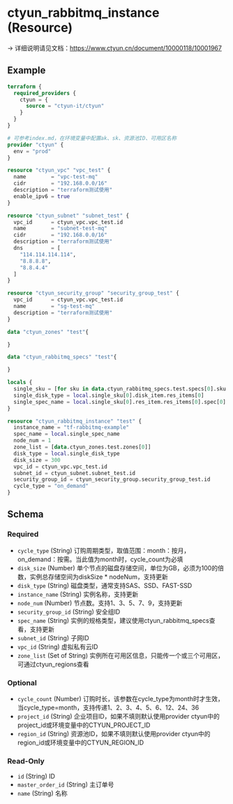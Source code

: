 # ctyun_rabbitmq_instance (Resource)
-> 详细说明请见文档：https://www.ctyun.cn/document/10000118/10001967



## Example

```terraform
terraform {
  required_providers {
    ctyun = {
      source = "ctyun-it/ctyun"
    }
  }
}

# 可参考index.md，在环境变量中配置ak、sk、资源池ID、可用区名称
provider "ctyun" {
  env = "prod"
}

resource "ctyun_vpc" "vpc_test" {
  name        = "vpc-test-mq"
  cidr        = "192.168.0.0/16"
  description = "terraform测试使用"
  enable_ipv6 = true
}

resource "ctyun_subnet" "subnet_test" {
  vpc_id      = ctyun_vpc.vpc_test.id
  name        = "subnet-test-mq"
  cidr        = "192.168.0.0/16"
  description = "terraform测试使用"
  dns         = [
    "114.114.114.114",
    "8.8.8.8",
    "8.8.4.4"
  ]
}

resource "ctyun_security_group" "security_group_test" {
  vpc_id      = ctyun_vpc.vpc_test.id
  name        = "sg-test-mq"
  description = "terraform测试使用"
}

data "ctyun_zones" "test"{

}

data "ctyun_rabbitmq_specs" "test"{

}

locals {
  single_sku = [for sku in data.ctyun_rabbitmq_specs.test.specs[0].sku : sku if sku.prod_name == "单机版"]
  single_disk_type = local.single_sku[0].disk_item.res_items[0]
  single_spec_name = local.single_sku[0].res_item.res_items[0].spec[0].spec_name
}

resource "ctyun_rabbitmq_instance" "test" {
  instance_name = "tf-rabbitmq-example"
  spec_name = local.single_spec_name
  node_num = 1
  zone_list = [data.ctyun_zones.test.zones[0]]
  disk_type = local.single_disk_type
  disk_size = 300
  vpc_id = ctyun_vpc.vpc_test.id
  subnet_id = ctyun_subnet.subnet_test.id
  security_group_id = ctyun_security_group.security_group_test.id
  cycle_type = "on_demand"
}
```

<!-- schema generated by tfplugindocs -->
## Schema

### Required

- `cycle_type` (String) 订购周期类型，取值范围：month：按月，on_demand：按需。当此值为month时，cycle_count为必填
- `disk_size` (Number) 单个节点的磁盘存储空间，单位为GB，必须为100的倍数，实例总存储空间为diskSize * nodeNum，支持更新
- `disk_type` (String) 磁盘类型，通常支持SAS、SSD、FAST-SSD
- `instance_name` (String) 实例名称，支持更新
- `node_num` (Number) 节点数。支持1、3、5、7、9，支持更新
- `security_group_id` (String) 安全组ID
- `spec_name` (String) 实例的规格类型，建议使用ctyun_rabbitmq_specs查看，支持更新
- `subnet_id` (String) 子网ID
- `vpc_id` (String) 虚拟私有云ID
- `zone_list` (Set of String) 实例所在可用区信息，只能传一个或三个可用区，可通过ctyun_regions查看

### Optional

- `cycle_count` (Number) 订购时长，该参数在cycle_type为month时才生效，当cycle_type=month，支持传递1、2、3、4、5、6、12、24、36
- `project_id` (String) 企业项目ID，如果不填则默认使用provider ctyun中的project_id或环境变量中的CTYUN_PROJECT_ID
- `region_id` (String) 资源池ID，如果不填则默认使用provider ctyun中的region_id或环境变量中的CTYUN_REGION_ID

### Read-Only

- `id` (String) ID
- `master_order_id` (String) 主订单号
- `name` (String) 名称